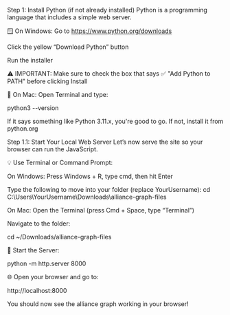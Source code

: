 Step 1: Install Python (if not already installed)
Python is a programming language that includes a simple web server.

🪟 On Windows:
Go to https://www.python.org/downloads

Click the yellow “Download Python” button

Run the installer

⚠️ IMPORTANT: Make sure to check the box that says
✅ "Add Python to PATH" before clicking Install

🍎 On Mac:
Open Terminal and type:

python3 --version

If it says something like Python 3.11.x, you're good to go. If not, install it from python.org


Step 1.1: Start Your Local Web Server
Let’s now serve the site so your browser can run the JavaScript.

💡 Use Terminal or Command Prompt:

On Windows:
Press Windows + R, type cmd, then hit Enter

Type the following to move into your folder (replace YourUsername):
cd C:\Users\YourUsername\Downloads\alliance-graph-files

On Mac:
Open the Terminal (press Cmd + Space, type “Terminal”)

Navigate to the folder:

cd ~/Downloads/alliance-graph-files

🚀 Start the Server:

python -m http.server 8000

🌐 Open your browser and go to:

http://localhost:8000

You should now see the alliance graph working in your browser!
